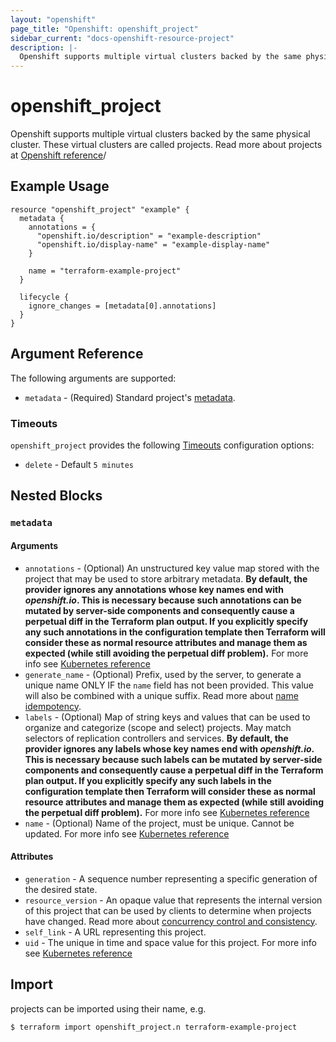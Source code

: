 ```yaml
---
layout: "openshift"
page_title: "Openshift: openshift_project"
sidebar_current: "docs-openshift-resource-project"
description: |-
  Openshift supports multiple virtual clusters backed by the same physical cluster. These virtual clusters are called projects.
---
```


# openshift_project

Openshift supports multiple virtual clusters backed by the same physical cluster. These virtual clusters are called projects.
Read more about projects at [Openshift reference](https://docs.openshift.com/container-platform/3.11/dev_guide/projects.html)/

## Example Usage

```hcl
resource "openshift_project" "example" {
  metadata {
    annotations = {
      "openshift.io/description" = "example-description"
      "openshift.io/display-name" = "example-display-name"
    }

    name = "terraform-example-project"
  }

  lifecycle {
    ignore_changes = [metadata[0].annotations]
  }
}
```

## Argument Reference

The following arguments are supported:

* `metadata` - (Required) Standard project's [metadata](https://github.com/kubernetes/community/blob/master/contributors/devel/sig-architecture/api-conventions.md#metadata).

### Timeouts

`openshift_project` provides the following
[Timeouts](/docs/configuration/resources.html#timeouts) configuration options:

- `delete` - Default `5 minutes`

## Nested Blocks

### `metadata`

#### Arguments

* `annotations` - (Optional) An unstructured key value map stored with the project that may be used to store arbitrary metadata. 
**By default, the provider ignores any annotations whose key names end with *openshift.io*. This is necessary because such annotations can be mutated by server-side components and consequently cause a perpetual diff in the Terraform plan output. If you explicitly specify any such annotations in the configuration template then Terraform will consider these as normal resource attributes and manage them as expected (while still avoiding the perpetual diff problem).**
For more info see [Kubernetes reference](http://kubernetes.io/docs/user-guide/annotations)
* `generate_name` - (Optional) Prefix, used by the server, to generate a unique name ONLY IF the `name` field has not been provided. This value will also be combined with a unique suffix. Read more about [name idempotency](https://github.com/kubernetes/community/blob/master/contributors/devel/sig-architecture/api-conventions.md#idempotency).
* `labels` - (Optional) Map of string keys and values that can be used to organize and categorize (scope and select) projects. May match selectors of replication controllers and services. 
**By default, the provider ignores any labels whose key names end with *openshift.io*. This is necessary because such labels can be mutated by server-side components and consequently cause a perpetual diff in the Terraform plan output. If you explicitly specify any such labels in the configuration template then Terraform will consider these as normal resource attributes and manage them as expected (while still avoiding the perpetual diff problem).**
For more info see [Kubernetes reference](http://kubernetes.io/docs/user-guide/labels)
* `name` - (Optional) Name of the project, must be unique. Cannot be updated. For more info see [Kubernetes reference](http://kubernetes.io/docs/user-guide/identifiers#names)

#### Attributes

* `generation` - A sequence number representing a specific generation of the desired state.
* `resource_version` - An opaque value that represents the internal version of this project that can be used by clients to determine when projects have changed. Read more about [concurrency control and consistency](https://github.com/kubernetes/community/blob/master/contributors/devel/sig-architecture/api-conventions.md#concurrency-control-and-consistency).
* `self_link` - A URL representing this project.
* `uid` - The unique in time and space value for this project. For more info see [Kubernetes reference](http://kubernetes.io/docs/user-guide/identifiers#uids)

## Import

projects can be imported using their name, e.g.

```
$ terraform import openshift_project.n terraform-example-project
```
